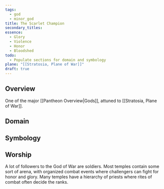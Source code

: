 ```yaml
---
tags:
  - god
  - minor_god
title: The Scarlet Champion
secondary_titles: 
essence:
  - Glory
  - Violence
  - Honor
  - Bloodshed
todo:
  - Populate sections for domain and symbology
plane: "[[Stratosia, Plane of War]]"
draft: true
---
```

## Overview
One of the major [[Pantheon Overview|Gods]], attuned to [[Stratosia, Plane of War]].
## Domain

## Symbology

## Worship
A lot of followers to the God of War are soldiers. Most temples contain some sort of arena, with organized combat events where challengers can fight for honor and glory. Many temples have a hierarchy of priests where rites of combat often decide the ranks.